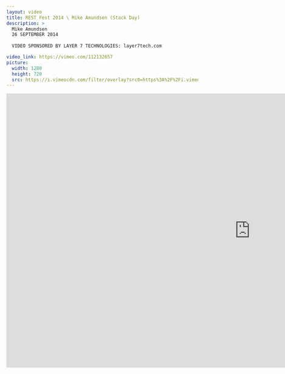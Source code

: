 ```yaml
---
layout: video
title: REST Fest 2014 \ Mike Amundsen (Stack Day)
description: >
  Mike Amundsen
  26 SEPTEMBER 2014
  
  VIDEO SPONSORED BY LAYER 7 TECHNOLOGIES: layer7tech.com

video_link: https://vimeo.com/112132657
picture:
  width: 1280
  height: 720
  src: https://i.vimeocdn.com/filter/overlay?src0=https%3A%2F%2Fi.vimeocdn.com%2Fvideo%2F497000151_1280x720.jpg&src1=http%3A%2F%2Ff.vimeocdn.com%2Fp%2Fimages%2Fcrawler_play.png
---
```

<iframe src="https://player.vimeo.com/video/112132657?title=0&byline=0&portrait=0&badge=0&autopause=0&player_id=0" width="1280" height="720" frameborder="0" title="REST Fest 2014 \ Mike Amundsen (Stack Day)" webkitallowfullscreen mozallowfullscreen allowfullscreen></iframe>